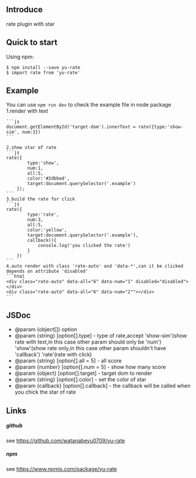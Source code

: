 ## Introduce
rate plugin with star

## Quick to start
Using npm:
```shell
$ npm install --save yu-rate
$ import rate from 'yu-rate'
```

## Example
You can use `npm run dev` to check the example file in node package
    1.render with text

    ```js
    document.getElementById('target-dom').innerText = rate({type:'show-sim', num:3})
    ```
    
    2.show star of rate
    ```js
    rate({
            type:'show',
            num:1,
            all:5,
            color:'#2dbbed',
            target:document.querySelector('.example')
        });
    ```
    3.build the rate for click
    ```js
    rate({
            type:'rate',
            num:3,
            all:5,
            color:'yellow',
            target:document.querySelector('.example'),
            callback(){
                console.log('you clicked the rate')
            }
        })
    ```
    4.auto render with class 'rate-auto' and 'data-*',can it be clicked depends on attribute 'disabled'
    ```html
    <div class="rate-auto" data-all="6" data-num="1" disabled="disabled"></div>
    <div class="rate-auto" data-all="6" data-num="2""></div>
    ```

## JSDoc

 * @param {object[]} option
 * @param {string} [option[].type] - type of rate,accept 'show-sim'(show rate with text,in this case other param should only be 'num') 'show'(show rate only,in this case other param shouldn't have 'callback') 'rate'(rate with click)
 * @param {string} [option[].all = 5] - all score
 * @param {number} [option[].num = 5] -  show how many score
 * @param {object} [option[].target] - target dom to render
 * @param {string} [option[].color] - set the color of star
 * @param {callback} [option[].callback] - the callback will be called when you chick the star of rate

## Links

##### github
see https://github.com/watanabeyu0709/yu-rate
##### npm
see https://www.npmjs.com/package/yu-rate
